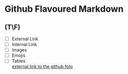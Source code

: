 # Github Flavoured Markdown

## (T\F)  
- [ ] External Link  
- [ ] Internal Link  
- [ ] Images  
- [ ] Emojis  
- [ ] Tables  
[external link to the github ](https://help.github.com/en)
[foto](images/loho.png)
